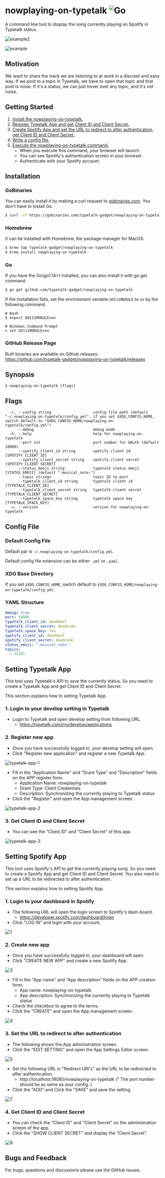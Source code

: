 # nowplaying-on-typetalk ![Go](https://github.com/typetalk-gadget/nowplaying-on-typetalk/workflows/Go/badge.svg)

A command line tool to display the song currently playing on Spotify in Typetalk status.

![example2](./capture/example2.png)

![example](./capture/example.png)

## Motivation

We want to share the track we are listening to at work in a discreet and easy way.
If we post to a topic in Typetalk, we have to open that topic and that post is noise.
If it's a status, we can just hover over any topic, and it's not noise.

## Getting Started

1. [Install the nowplaying-on-typetalk.](#installation)
2. [Register Typetalk App and get Client ID and Client Secret.](#setting-typetalk-app)
3. [Create Spotify App and set the URL to redirect to after authentication, get Client ID and Client Secret.](#setting-spotify-app)
4. [Write a config file.](#config-file)
5. [Execute the nowplaying-on-typetalk command.](#Synopsis)
    - When you execute this command, your browser will launch.
    - You can see Spotify's authentication screen in your browser.
    - Authenticate with your Spotify account.

## Installation

### GoBinaries

You can easily install it by making a curl request to [gobinaries.com](http://gobinaries.com/). You don't have to install Go.

```sh
$ curl -sf https://gobinaries.com/typetalk-gadget/nowplaying-on-typetalk | sh
```

### Homebrew

It can be installed with Homebrew, the package manager for MacOS.

```sh
$ brew tap typetalk-gadget/nowplaying-on-typetalk
$ brew install nowplaying-on-typetalk
```

### Go

If you have the Go(go1.14+) installed, you can also install it with go get command.

```sh
$ go get github.com/typetalk-gadget/nowplaying-on-typetalk
```

If the installation fails, set the environment variable `GO111MODULE` to `on` by the following command.

```
# Bash
$ export GO111MODULE=on
```
```
# Windows Command Prompt
> set GO111MODULE=on
```

### GitHub Release Page

Built binaries are available on Github releases:  
https://github.com/typetalk-gadget/nowplaying-on-typetalk/releases

## Synopsis

```
$ nowplaying-on-typetalk [flags]
```

## Flags

```
  -c, --config string                   config file path (default "~/.nowplaying-on-typetalk/config.yml". if you set $XDG_CONFIG_HOME, switch default to "$XDG_CONFIG_HOME/nowplaying-on-typetalk/config.yml")
      --debug                           debug mode
  -h, --help                            help for nowplaying-on-typetalk
      --port int                        port number for OAuth (default 18080)
      --spotify_client_id string        spotify client id [SPOTIFY_CLIENT_ID]
      --spotify_client_secret string    spotify client secret [SPOTIFY_CLIENT_SECRET]
      --status_emoji string             typetalk status emoji [STATUS_EMOJI] (default ":musical_note:")
      --topic strings                   topic ID to post
      --typetalk_client_id string       typetalk client id [TYPETALK_CLIENT_ID]
      --typetalk_client_secret string   typetalk client secret [TYPETALK_CLIENT_SECRET]
      --typetalk_space_key string       typetalk space key [TYPETALK_SPACE_KEY]
  -v, --version                         version for nowplaying-on-typetalk
```

## Config File

### Default Config File

Default par is `~/.nowplaying-on-typetalk/config.yml`.

Default config file extension can be either `.yml` or `.yaml`.

### XDG Base Directory

If you set `$XDG_CONFIG_HOME`, switch default to `$XDG_CONFIG_HOME/nowplaying-on-typetalk/config.yml`.

### YAML Structure

```yaml
debug: true
port: 18080
typetalk_client_id: deadbeef
typetalk_client_secret: deadcode
typetalk_space_key: foo
spotify_client_id: deadbeef
spotify_client_secret: deadcode
status_emoji: ":musical_note:"
topics:
  - 12345
```

## Setting Typetalk App

This tool uses Typetalk's API to save the currently status. So you need to create a Typetalk App and get Client ID and Client Secret.

This section explains how to setting Typetalk App.

### 1. Login to your develop setting in Typetalk

- Login to Typetalk and open develop setting from following URL.
  - https://typetalk.com/my/develop/applications

### 2. Register new app

- Once you have successfully logged in, your develop setting will open.
- Click "Register new application" and register a new Typetalk App.

![typetalk-app-1](./capture/typetalk-app-1.png)

- Fill in the "Application Name" and "Grant Type" and "Description" fields on the APP register form.
  - Application Name: nowplaying-on-typetalk
  - Grant Type: Client Credentials
  - Description:  Synchronizing the currently playing to Typetalk status
- Click the "Register" and open the App management screen.

![typetalk-app-2](./capture/typetalk-app-2.png)

### 3. Get Client ID and Client Secret

- You can see the "Client ID" and "Client Secret" of this app.

![typetalk-app-3](./capture/typetalk-app-3.png)

## Setting Spotify App

This tool uses Spotify's API to get the currently playing song. So you need to create a Spotify App and get Client ID and Client Secret. You also need to set up a URL to be redirected to after authentication.

This section explains how to setting Spotify App.

### 1. Login to your dashboard in Spotify

- The following URL will open the login screen to Spotify's dash-board.
  - https://developer.spotify.com/dashboard/login
- Click "LOG IN" and login with your account.

![1](./capture/1.png)

### 2. Create new app

- Once you have successfully logged in, your dashboard will open.
- Click "CREATE NEW APP" and create a new Spotify App.

![3](./capture/3.png)

- Fill in the "App name" and "App description" fields on the APP creation form.
  - App name: nowplaying-on-typetalk
  - App description:  Synchronizing the currently playing to Typetalk status
- Check the checkbox to agree to the terms.
- Click the "CREATE" and open the App management screen.

![4](./capture/4.png)

### 3. Set the URL to redirect to after authentication

- The following shows the App administration screen.
- Click the "EDIT SETTING" and open the App Settings Editor screen.

![5](./capture/5.png)

- Set the following URL in "Redirect URI's" as the URL to be redirected to after authentication.
  - http://localhost:18080/nowplaying-on-typetalk (* The port number should be as same as your config. )
- Click the "ADD" and Click the "SAVE" and save the setting.

![7](./capture/7.png)

### 4. Get Client ID and Client Secret

- You can check the "Client ID" and "Client Secret" on the administration screen of the app.
- Click the "SHOW CLIENT SECRET" and display the "Client Secret".

![6](./capture/6.png)

## Bugs and Feedback

For bugs, questions and discussions please use the GitHub Issues.

